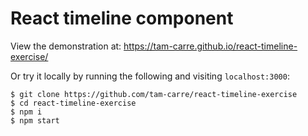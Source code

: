 # React timeline component

View the demonstration at: https://tam-carre.github.io/react-timeline-exercise/

Or try it locally by running the following and visiting `localhost:3000`:
```
$ git clone https://github.com/tam-carre/react-timeline-exercise
$ cd react-timeline-exercise
$ npm i
$ npm start
```
